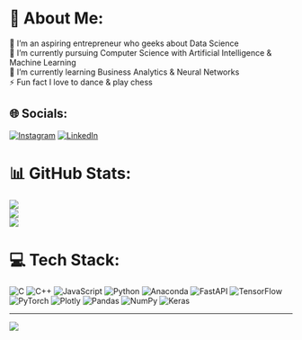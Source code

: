 # 💫 About Me:
🔭 I’m an aspiring entrepreneur who geeks about Data Science<br>💬 I’m currently pursuing Computer Science with Artificial Intelligence & Machine Learning<br>🌱 I’m currently learning Business Analytics & Neural Networks<br>⚡ Fun fact I love to dance & play chess


## 🌐 Socials:
[![Instagram](https://img.shields.io/badge/Instagram-%23E4405F.svg?logo=Instagram&logoColor=white)](https://www.instagram.com/vaishnavearul/) [![LinkedIn](https://img.shields.io/badge/LinkedIn-%230077B5.svg?logo=linkedin&logoColor=white)](https://www.linkedin.com/in/vaishnave-kv-115b3a1ba/) 

# 📊 GitHub Stats:
![](https://github-readme-stats.vercel.app/api?username=vaishnavekv&theme=dracula&hide_border=false&include_all_commits=true&count_private=true)<br/>
![](https://github-readme-streak-stats.herokuapp.com/?user=vaishnavekv&theme=dracula&hide_border=false)<br/>
![](https://github-readme-stats.vercel.app/api/top-langs/?username=vaishnavekv&theme=dracula&hide_border=false&include_all_commits=true&count_private=true&layout=compact)

# 💻 Tech Stack:
![C](https://img.shields.io/badge/c-%2300599C.svg?style=for-the-badge&logo=c&logoColor=white) ![C++](https://img.shields.io/badge/c++-%2300599C.svg?style=for-the-badge&logo=c%2B%2B&logoColor=white) ![JavaScript](https://img.shields.io/badge/javascript-%23323330.svg?style=for-the-badge&logo=javascript&logoColor=%23F7DF1E) ![Python](https://img.shields.io/badge/python-3670A0?style=for-the-badge&logo=python&logoColor=ffdd54) ![Anaconda](https://img.shields.io/badge/Anaconda-%2344A833.svg?style=for-the-badge&logo=anaconda&logoColor=white) ![FastAPI](https://img.shields.io/badge/FastAPI-005571?style=for-the-badge&logo=fastapi) ![TensorFlow](https://img.shields.io/badge/TensorFlow-%23FF6F00.svg?style=for-the-badge&logo=TensorFlow&logoColor=white) ![PyTorch](https://img.shields.io/badge/PyTorch-%23EE4C2C.svg?style=for-the-badge&logo=PyTorch&logoColor=white) ![Plotly](https://img.shields.io/badge/Plotly-%233F4F75.svg?style=for-the-badge&logo=plotly&logoColor=white) ![Pandas](https://img.shields.io/badge/pandas-%23150458.svg?style=for-the-badge&logo=pandas&logoColor=white) ![NumPy](https://img.shields.io/badge/numpy-%23013243.svg?style=for-the-badge&logo=numpy&logoColor=white) ![Keras](https://img.shields.io/badge/Keras-%23D00000.svg?style=for-the-badge&logo=Keras&logoColor=white)


---
[![](https://visitcount.itsvg.in/api?id=vaishnavekv&icon=0&color=0)](https://visitcount.itsvg.in)

<!-- Proudly created with GPRM ( https://gprm.itsvg.in ) -->
